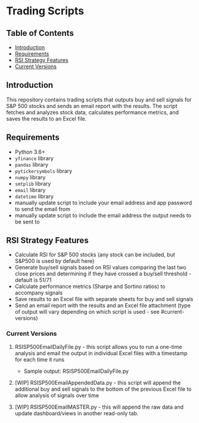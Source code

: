 # Trading Scripts

## Table of Contents
- [Introduction](#introduction)
- [Requirements](#requirements)
- [RSI Strategy Features](#rsi-strategy-features)
- [Current Versions](#current-versions)

## Introduction
This repository contains trading scripts that outputs buy and sell signals for S&P 500 stocks and sends an email report with the results. The script fetches and analyzes stock data, calculates performance metrics, and saves the results to an Excel file.

## Requirements
- Python 3.6+
- `yfinance` library
- `pandas` library
- `pytickersymbols` library
- `numpy` library
- `smtplib` library
- `email` library
- `datetime` library
- manually update script to include your email address and app password to send the email from
- manually update script to include the email address the output needs to be sent to

## RSI Strategy Features
- Calculate RSI for S&P 500 stocks (any stock can be included, but S&P500 is used by default here)
- Generate buy/sell signals based on RSI values comparing the last two close prices and determining if they have crossed a buy/sell threshold - default is 51/71
- Calculate performance metrics (Sharpe and Sortino ratios) to accompany signals
- Save results to an Excel file with separate sheets for buy and sell signals
- Send an email report with the results and an Excel file attachment (type of output will vary depending on which script is used - see #current-versions)

### Current Versions
1. RSISP500EmailDailyFile.py - this script allows you to run a one-time analysis and email the output in individual Excel files with a timestamp for each time it runs
      - Sample output: RSISP500EmailDailyFile.py
2. [WIP] RSISP500EmailAppendedData.py - this script will append the additional buy and sell signals to the bottom of the previous Excel file to allow analysis of signals over time

3. [WIP] RSISP500EmailMASTER.py - this will append the raw data and update dashboard/views in another read-only tab. 

